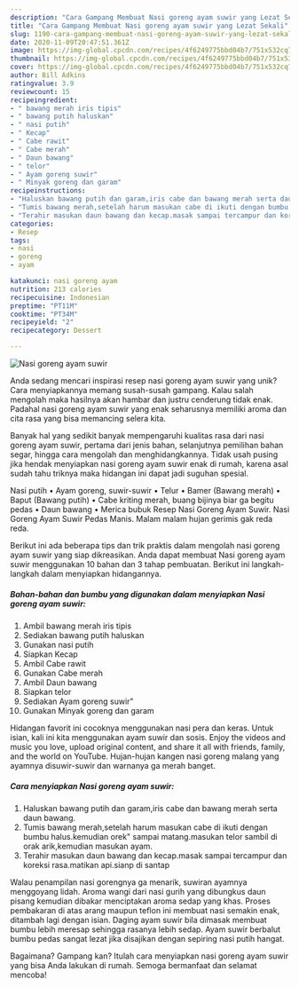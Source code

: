 ```yaml
---
description: "Cara Gampang Membuat Nasi goreng ayam suwir yang Lezat Sekali"
title: "Cara Gampang Membuat Nasi goreng ayam suwir yang Lezat Sekali"
slug: 1190-cara-gampang-membuat-nasi-goreng-ayam-suwir-yang-lezat-sekali
date: 2020-11-09T20:47:51.361Z
image: https://img-global.cpcdn.com/recipes/4f6249775bbd04b7/751x532cq70/nasi-goreng-ayam-suwir-foto-resep-utama.jpg
thumbnail: https://img-global.cpcdn.com/recipes/4f6249775bbd04b7/751x532cq70/nasi-goreng-ayam-suwir-foto-resep-utama.jpg
cover: https://img-global.cpcdn.com/recipes/4f6249775bbd04b7/751x532cq70/nasi-goreng-ayam-suwir-foto-resep-utama.jpg
author: Bill Adkins
ratingvalue: 3.9
reviewcount: 15
recipeingredient:
- " bawang merah iris tipis"
- " bawang putih haluskan"
- " nasi putih"
- " Kecap"
- " Cabe rawit"
- " Cabe merah"
- " Daun bawang"
- " telor"
- " Ayam goreng suwir"
- " Minyak goreng dan garam"
recipeinstructions:
- "Haluskan bawang putih dan garam,iris cabe dan bawang merah serta daun bawang."
- "Tumis bawang merah,setelah harum masukan cabe di ikuti dengan bumbu halus.kemudian orek&#34; sampai matang.masukan telor sambil di orak arik,kemudian masukan ayam."
- "Terahir masukan daun bawang dan kecap.masak sampai tercampur dan koreksi rasa.matikan api.sianp di santap"
categories:
- Resep
tags:
- nasi
- goreng
- ayam

katakunci: nasi goreng ayam 
nutrition: 213 calories
recipecuisine: Indonesian
preptime: "PT11M"
cooktime: "PT34M"
recipeyield: "2"
recipecategory: Dessert

---
```



![Nasi goreng ayam suwir](https://img-global.cpcdn.com/recipes/4f6249775bbd04b7/751x532cq70/nasi-goreng-ayam-suwir-foto-resep-utama.jpg)

Anda sedang mencari inspirasi resep nasi goreng ayam suwir yang unik? Cara menyiapkannya memang susah-susah gampang. Kalau salah mengolah maka hasilnya akan hambar dan justru cenderung tidak enak. Padahal nasi goreng ayam suwir yang enak seharusnya memiliki aroma dan cita rasa yang bisa memancing selera kita.

Banyak hal yang sedikit banyak mempengaruhi kualitas rasa dari nasi goreng ayam suwir, pertama dari jenis bahan, selanjutnya pemilihan bahan segar, hingga cara mengolah dan menghidangkannya. Tidak usah pusing jika hendak menyiapkan nasi goreng ayam suwir enak di rumah, karena asal sudah tahu triknya maka hidangan ini dapat jadi suguhan spesial.

Nasi putih • Ayam goreng, suwir-suwir • Telur • Bamer (Bawang merah) • Baput (Bawang putih) • Cabe kriting merah, buang bijinya biar ga begitu pedas • Daun bawang • Merica bubuk Resep Nasi Goreng Ayam Suwir. Nasi Goreng Ayam Suwir Pedas Manis. Malam malam hujan gerimis gak reda reda.


Berikut ini ada beberapa tips dan trik praktis dalam mengolah nasi goreng ayam suwir yang siap dikreasikan. Anda dapat membuat Nasi goreng ayam suwir menggunakan 10 bahan dan 3 tahap pembuatan. Berikut ini langkah-langkah dalam menyiapkan hidangannya.

<!--inarticleads1-->

##### Bahan-bahan dan bumbu yang digunakan dalam menyiapkan Nasi goreng ayam suwir:

1. Ambil  bawang merah iris tipis
1. Sediakan  bawang putih haluskan
1. Gunakan  nasi putih
1. Siapkan  Kecap
1. Ambil  Cabe rawit
1. Gunakan  Cabe merah
1. Ambil  Daun bawang
1. Siapkan  telor
1. Sediakan  Ayam goreng suwir&#34;
1. Gunakan  Minyak goreng dan garam


Hidangan favorit ini cocoknya menggunakan nasi pera dan keras. Untuk isian, kali ini kita menggunakan ayam suwir dan sosis. Enjoy the videos and music you love, upload original content, and share it all with friends, family, and the world on YouTube. Hujan-hujan kangen nasi goreng malang yang ayamnya disuwir-suwir dan warnanya ga merah banget. 

<!--inarticleads2-->

##### Cara menyiapkan Nasi goreng ayam suwir:

1. Haluskan bawang putih dan garam,iris cabe dan bawang merah serta daun bawang.
1. Tumis bawang merah,setelah harum masukan cabe di ikuti dengan bumbu halus.kemudian orek&#34; sampai matang.masukan telor sambil di orak arik,kemudian masukan ayam.
1. Terahir masukan daun bawang dan kecap.masak sampai tercampur dan koreksi rasa.matikan api.sianp di santap


Walau penampilan nasi gorengnya ga menarik, suwiran ayamnya menggoyang lidah. Aroma wangi dari nasi gurih yang dibungkus daun pisang kemudian dibakar menciptakan aroma sedap yang khas. Proses pembakaran di atas arang maupun teflon ini membuat nasi semakin enak, ditambah lagi dengan isian. Daging ayam suwir bila dimasak membuat bumbu lebih meresap sehingga rasanya lebih sedap. Ayam suwir berbalut bumbu pedas sangat lezat jika disajikan dengan sepiring nasi putih hangat. 

Bagaimana? Gampang kan? Itulah cara menyiapkan nasi goreng ayam suwir yang bisa Anda lakukan di rumah. Semoga bermanfaat dan selamat mencoba!
